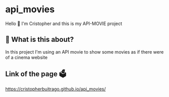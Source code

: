 # api_movies

Hello 👋 I'm Cristopher and this is my API-MOVIE project

## 🧐 What is this about?

In this project I'm using an API movie to show some movies as if there were of a cinema website

## Link of the page 🗳️

https://cristopherbuitrago.github.io/api_movies/
